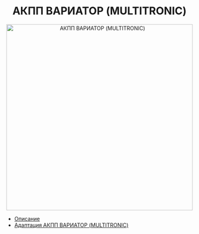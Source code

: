 <h1 align="center">АКПП ВАРИАТОР (MULTITRONIC)</h1>
<p align="center">
  <a href="https://github.com/uran1980/audi-a4-bdv/blob/master/cvt/README.md">
    <img  width="500px"
          alt="АКПП ВАРИАТОР (MULTITRONIC)"
          src="https://cloud.githubusercontent.com/assets/1616795/8932866/05262788-3540-11e5-9c44-83b108009e1c.jpg" />
  </a>
</p>

* [Описание](https://github.com/uran1980/audi-a4-bdv/blob/master/cvt/description.md)
* [Адаптация АКПП ВАРИАТОР (MULTITRONIC)](https://github.com/uran1980/audi-a4-bdv/blob/master/cvt/adaptation.md)
